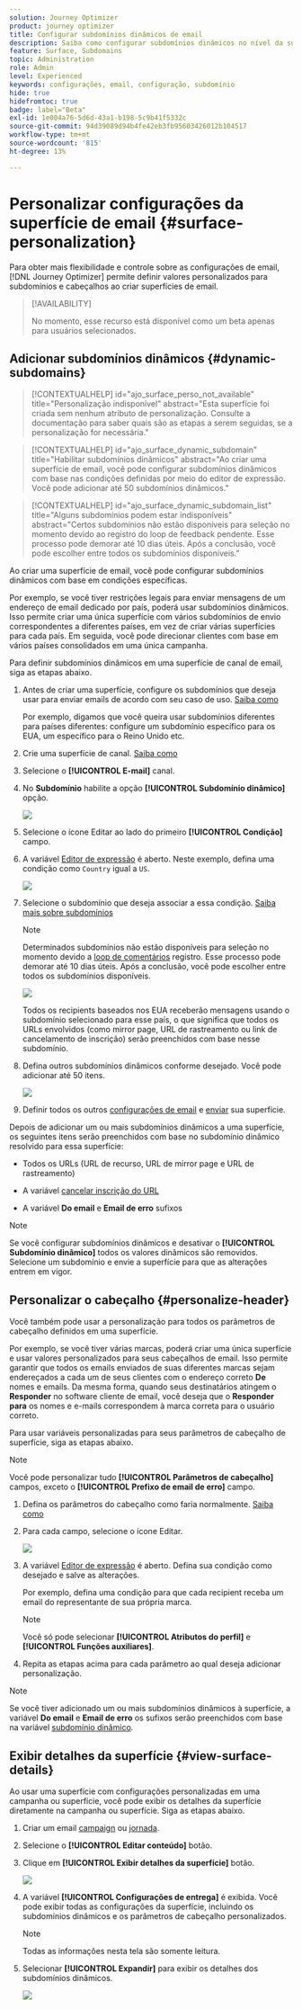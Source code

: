 ```yaml
---
solution: Journey Optimizer
product: journey optimizer
title: Configurar subdomínios dinâmicos de email
description: Saiba como configurar subdomínios dinâmicos no nível da superfície de canal de email
feature: Surface, Subdomains
topic: Administration
role: Admin
level: Experienced
keywords: configurações, email, configuração, subdomínio
hide: true
hidefromtoc: true
badge: label="Beta"
exl-id: 1e004a76-5d6d-43a1-b198-5c9b41f5332c
source-git-commit: 94d39089d94b4fe42eb3fb95603426012b104517
workflow-type: tm+mt
source-wordcount: '815'
ht-degree: 13%

---
```


# Personalizar configurações da superfície de email {#surface-personalization}

Para obter mais flexibilidade e controle sobre as configurações de email, [!DNL Journey Optimizer] permite definir valores personalizados para subdomínios e cabeçalhos<!--and URL tracking parameters--> ao criar superfícies de email.

>[!AVAILABILITY]
>
>No momento, esse recurso está disponível como um beta apenas para usuários selecionados. <!--To join the beta program, contact Adobe Customer Care.-->

## Adicionar subdomínios dinâmicos  {#dynamic-subdomains}

>[!CONTEXTUALHELP]
>id="ajo_surface_perso_not_available"
>title="Personalização indisponível"
>abstract="Esta superfície foi criada sem nenhum atributo de personalização. Consulte a documentação para saber quais são as etapas a serem seguidas, se a personalização for necessária."

>[!CONTEXTUALHELP]
>id="ajo_surface_dynamic_subdomain"
>title="Habilitar subdomínios dinâmicos"
>abstract="Ao criar uma superfície de email, você pode configurar subdomínios dinâmicos com base nas condições definidas por meio do editor de expressão. Você pode adicionar até 50 subdomínios dinâmicos."

>[!CONTEXTUALHELP]
>id="ajo_surface_dynamic_subdomain_list"
>title="Alguns subdomínios podem estar indisponíveis"
>abstract="Certos subdomínios não estão disponíveis para seleção no momento devido ao registro do loop de feedback pendente. Esse processo pode demorar até 10 dias úteis. Após a conclusão, você pode escolher entre todos os subdomínios disponíveis."

Ao criar uma superfície de email, você pode configurar subdomínios dinâmicos com base em condições específicas.

Por exemplo, se você tiver restrições legais para enviar mensagens de um endereço de email dedicado por país, poderá usar subdomínios dinâmicos. Isso permite criar uma única superfície com vários subdomínios de envio correspondentes a diferentes países, em vez de criar várias superfícies para cada país. Em seguida, você pode direcionar clientes com base em vários países consolidados em uma única campanha.

Para definir subdomínios dinâmicos em uma superfície de canal de email, siga as etapas abaixo.

1. Antes de criar uma superfície, configure os subdomínios que deseja usar para enviar emails de acordo com seu caso de uso. [Saiba como](../configuration/about-subdomain-delegation.md)

   Por exemplo, digamos que você queira usar subdomínios diferentes para países diferentes: configure um subdomínio específico para os EUA, um específico para o Reino Unido etc.

1. Crie uma superfície de canal. [Saiba como](../configuration/channel-surfaces.md)

1. Selecione o **[!UICONTROL E-mail]** canal.

1. No **Subdomínio** habilite a opção **[!UICONTROL Subdomínio dinâmico]** opção.

   ![](assets/surface-email-dynamic-subdomain.png)

1. Selecione o ícone Editar ao lado do primeiro **[!UICONTROL Condição]** campo.

1. A variável [Editor de expressão](../personalization/personalization-build-expressions.md) é aberto. Neste exemplo, defina uma condição como `Country` igual a `US`.

   ![](assets/surface-email-edit-condition.png)

1. Selecione o subdomínio que deseja associar a essa condição. [Saiba mais sobre subdomínios](../configuration/about-subdomain-delegation.md)

   >[!NOTE]
   >
   >Determinados subdomínios não estão disponíveis para seleção no momento devido a [loop de comentários](../reports/deliverability.md#feedback-loops) registro. Esse processo pode demorar até 10 dias úteis. Após a conclusão, você pode escolher entre todos os subdomínios disponíveis. <!--where FL registration happens? is it when delegating a subdomain and you're awaiting from subdomain validation? or is it on ISP side only?-->

   ![](assets/surface-email-select-subdomain.png)

   Todos os recipients baseados nos EUA receberão mensagens usando o subdomínio selecionado para esse país, o que significa que todos os URLs envolvidos (como mirror page, URL de rastreamento ou link de cancelamento de inscrição) serão preenchidos com base nesse subdomínio.

1. Defina outros subdomínios dinâmicos conforme desejado. Você pode adicionar até 50 itens.

   ![](assets/surface-email-add-dynamic-subdomain.png)

   <!--Select the [IP pool](../configuration/ip-pools.md) to associate with the surface. [Learn more](email-settings.md#subdomains-and-ip-pools)-->

1. Definir todos os outros [configurações de email](email-settings.md) e [enviar](../configuration/channel-surfaces.md#create-channel-surface) sua superfície.

Depois de adicionar um ou mais subdomínios dinâmicos a uma superfície, os seguintes itens serão preenchidos com base no subdomínio dinâmico resolvido para essa superfície:

* Todos os URLs (URL de recurso, URL de mirror page e URL de rastreamento)

* A variável [cancelar inscrição do URL](email-settings.md#list-unsubscribe)

* A variável **Do email** e **Email de erro** sufixos

>[!NOTE]
>
>Se você configurar subdomínios dinâmicos e desativar o **[!UICONTROL Subdomínio dinâmico]** todos os valores dinâmicos são removidos. Selecione um subdomínio e envie a superfície para que as alterações entrem em vigor.

## Personalizar o cabeçalho {#personalize-header}

Você também pode usar a personalização para todos os parâmetros de cabeçalho definidos em uma superfície.

Por exemplo, se você tiver várias marcas, poderá criar uma única superfície e usar valores personalizados para seus cabeçalhos de email. Isso permite garantir que todos os emails enviados de suas diferentes marcas sejam endereçados a cada um de seus clientes com o endereço correto **De** nomes e emails. Da mesma forma, quando seus destinatários atingem o **Responder** no software cliente de email, você deseja que o **Responder para** os nomes e e-mails correspondem à marca correta para o usuário correto.

Para usar variáveis personalizadas para seus parâmetros de cabeçalho de superfície, siga as etapas abaixo.

>[!NOTE]
>
>Você pode personalizar tudo **[!UICONTROL Parâmetros de cabeçalho]** campos, exceto o **[!UICONTROL Prefixo de email de erro]** campo.


1. Defina os parâmetros do cabeçalho como faria normalmente. [Saiba como](email-settings.md#email-header)

1. Para cada campo, selecione o ícone Editar.

   ![](assets/surface-email-personalize-header.png)

1. A variável [Editor de expressão](../personalization/personalization-build-expressions.md) é aberto. Defina sua condição como desejado e salve as alterações.

   Por exemplo, defina uma condição para que cada recipient receba um email do representante de sua própria marca.

   >[!NOTE]
   >
   >Você só pode selecionar **[!UICONTROL Atributos do perfil]** e **[!UICONTROL Funções auxiliares]**.

1. Repita as etapas acima para cada parâmetro ao qual deseja adicionar personalização.

>[!NOTE]
>
>Se você tiver adicionado um ou mais subdomínios dinâmicos à superfície, a variável **Do email** e **Email de erro** os sufixos serão preenchidos com base na variável [subdomínio dinâmico](#dynamic-subdomains).

<!--
## Use personalized URL tracking {#personalize-url-tracking}

To use personalized URL tracking prameters, follow the steps below.

1. Select the profile attribute of your choice from the expression editor.

1. Repeat the steps above for each tracking parameter you want to personalize.

Now when the email is sent out, this parameter will be automatically appended to the end of the URL. You can then capture this parameter in web analytics tools or in performance reports.
-->

## Exibir detalhes da superfície {#view-surface-details}

Ao usar uma superfície com configurações personalizadas em uma campanha ou superfície, você pode exibir os detalhes da superfície diretamente na campanha ou superfície. Siga as etapas abaixo.

1. Criar um email [campaign](../campaigns/create-campaign.md) ou [jornada](../building-journeys/journey-gs.md).

1. Selecione o **[!UICONTROL Editar conteúdo]** botão.

1. Clique em **[!UICONTROL Exibir detalhes da superfície]** botão.

   ![](assets/campaign-view-surface-details.png)

1. A variável **[!UICONTROL Configurações de entrega]** é exibida. Você pode exibir todas as configurações da superfície, incluindo os subdomínios dinâmicos e os parâmetros de cabeçalho personalizados.

   >[!NOTE]
   >
   >Todas as informações nesta tela são somente leitura.

1. Selecionar **[!UICONTROL Expandir]** para exibir os detalhes dos subdomínios dinâmicos.

   ![](assets/campaign-delivery-settings-subdomain-expand.png)
